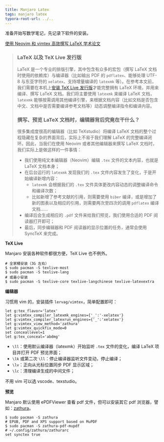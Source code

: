 ```yaml
---
title: Manjaro Latex
tags: manjaro latex
typora-root-url: ../..
---
```


准备开始写数学笔记，先记录下软件的安装。

[使用 Neovim 和 vimtex 高效撰写 LaTeX 学术论文](https://sspai.com/post/64080)

> ### LaTeX 以及 TeX Live 发行版
>
> LaTeX 是一个专业的排版引擎，其中包含有众多的宏包（撰写 LaTeX 文档时使用的依赖库）与编译器（比如输出 PDF 的 `pdflatex`、能够处理 UTF-8 与东亚字符的 `xelatex`、支持增量编译的 `latexmk` 等）。在参考本文前，我们需要在本机上[安装 TeX Live 发行版](https://www.tug.org/texlive/acquire-netinstall.html)才能完整拥有 LaTeX 环境，并用来编译、撰写 LaTeX 文档。我们将主要使用 `latexmk` 来编译 LaTeX 文档，`latexmk` 能够按需调用其他编译引擎，来根据文档内容（比如文档是否包含中文、文档中是否需要编译参考文档等）动态调整编译指令和编译内容。
>
> ### 撰写、预览 LaTeX 文档时，编辑器背后究竟在干什么？
>
> 很多集成度很高的编辑器（比如 TeXstudio）将编译 LaTeX 文档的整个过程隐藏在复杂的界面背后，实际上不易于我们理解 LaTeX 的完整编译闭环。因此，当我们在使用 Neovim 或者其他编辑器来撰写 LaTeX 文档时，我们实际上是做这样的一件事情：
>
> - 我们使用纯文本编辑器（Neovim）编辑 `.tex` 文件的文本内容，也就是 LaTeX 文档本身；
> - 在后台运行的 `latexmk` 发现我们的 `.tex` 文件内容发生了变化，于是开始编译新增内容：
>   - `latexmk` 会根据我们的 `.tex` 文件具体更改内容动态的调整编译命令和编译次数；
>   - 比如新增了参考文献的引用，则需要使用 `biber` 编译，或是增加了新的图表以及相应的引用，则需要两次至四次的调用 `pdflatex` 编译文档……
> - 编译后会生成相应的 `.pdf` 文件来给我们预览，我们使用合适的 PDF 阅读器打开即可；
> - 最后，同步编辑器和 PDF 阅读器的显示位置的任务，通常会使用 SyncTeX 来完成。



**TeX Live**

Manjaro 安装各种软件都很方便，TeX Live 也不例外。

```shell
# 全家桶安装（3G 左右）
$ sudo pacman -S texlive-most
$ sudo pacman -S texlive-lang
# 或最小安装
$ sudo pacman -S texlive-core texlive-langchinese texlive-latexextra
```

**编辑器**

习惯用 vim 的，安装插件 `lervag/vimtex`，简单配置即可：

```
let g:tex_flavor='latex' 
let g:vimtex_compiler_latexmk_engines={'_':'-xelatex'}
let g:vimtex_compiler_latexrun_engines={'_':'xelatex'}
let g:vimtex_view_method='zathura'
let g:vimtex_quickfix_mode=0
set conceallevel=1
let g:tex_conceal='abdmg'
```

- `\ll`：使用默认编译器（latexmk）开始监听 `.tex` 文件的变化，编译 LaTeX 项目并打开 PDF 预览界面；
- `\lk` 或第二次 `\ll`：停止编译器监听文件变动，停止编译；
- `\lv`：正向从光标位置同步 PDF 显示区域；
- `\lc`：清理编译生成的中间文件；

不用 vim 可以选 vscode、texstudio。

**预览**

Manjaro 默认使用 ePDFViewer 查看 pdf 文件，但可以安装其它 pdf 浏览器，譬如：[zathura](https://github.com/pwmt/zathura)。

```shell
$ sudo pacman -S zathura
# EPUB, PDF and XPS support based on MuPDF
$ sudo pacman -S zathura-pdf-mupdf
# ~/.config/zathura/zathurarc
set synctex true
```



